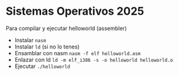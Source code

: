 # Sistemas Operativos 2025

Para compilar y ejecutar helloworld (assembler)

- Instalar `nasm`
- Instalar `ld` (si no lo tenes)
- Ensamblar con nasm `nasm -f elf helloworld.asm`
- Enlazar con ld `ld -m elf_i386 -s -o helloworld helloworld.o`
- Ejecutar `./helloworld`
